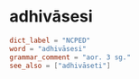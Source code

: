 # adhivāsesi

``` toml
dict_label = "NCPED"
word = "adhivāsesi"
grammar_comment = "aor. 3 sg."
see_also = ["adhivāseti"]
```

